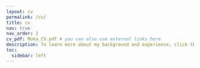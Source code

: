```yaml
---
layout: cv
permalink: /cv/
title: cv
nav: true
nav_order: 2
cv_pdf: Moka_CV.pdf # you can also use external links here
description: To learn more about my background and experience, click the purple PDF button on the right :)
toc:
  sidebar: left
---
```

